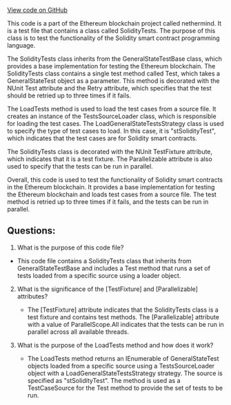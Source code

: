 [View code on GitHub](https://github.com/nethermindeth/nethermind/Ethereum.Blockchain.Test/SolidityTests.cs)

This code is a part of the Ethereum blockchain project called nethermind. It is a test file that contains a class called SolidityTests. The purpose of this class is to test the functionality of the Solidity smart contract programming language. 

The SolidityTests class inherits from the GeneralStateTestBase class, which provides a base implementation for testing the Ethereum blockchain. The SolidityTests class contains a single test method called Test, which takes a GeneralStateTest object as a parameter. This method is decorated with the NUnit Test attribute and the Retry attribute, which specifies that the test should be retried up to three times if it fails.

The LoadTests method is used to load the test cases from a source file. It creates an instance of the TestsSourceLoader class, which is responsible for loading the test cases. The LoadGeneralStateTestsStrategy class is used to specify the type of test cases to load. In this case, it is "stSolidityTest", which indicates that the test cases are for Solidity smart contracts.

The SolidityTests class is decorated with the NUnit TestFixture attribute, which indicates that it is a test fixture. The Parallelizable attribute is also used to specify that the tests can be run in parallel.

Overall, this code is used to test the functionality of Solidity smart contracts in the Ethereum blockchain. It provides a base implementation for testing the Ethereum blockchain and loads test cases from a source file. The test method is retried up to three times if it fails, and the tests can be run in parallel.
## Questions: 
 1. What is the purpose of this code file?
   - This code file contains a SolidityTests class that inherits from GeneralStateTestBase and includes a Test method that runs a set of tests loaded from a specific source using a loader object.

2. What is the significance of the [TestFixture] and [Parallelizable] attributes?
   - The [TestFixture] attribute indicates that the SolidityTests class is a test fixture and contains test methods. The [Parallelizable] attribute with a value of ParallelScope.All indicates that the tests can be run in parallel across all available threads.

3. What is the purpose of the LoadTests method and how does it work?
   - The LoadTests method returns an IEnumerable of GeneralStateTest objects loaded from a specific source using a TestsSourceLoader object with a LoadGeneralStateTestsStrategy strategy. The source is specified as "stSolidityTest". The method is used as a TestCaseSource for the Test method to provide the set of tests to be run.